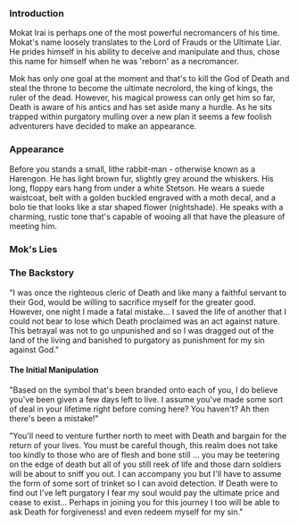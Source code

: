 ### Introduction
Mokat Irai is perhaps one of the most powerful necromancers of his time. Mokat's name loosely translates to the Lord of Frauds or the Ultimate Liar. He prides himself in his ability to deceive and manipulate and thus, chose this name for himself when he was 'reborn' as a necromancer. 

Mok has only one goal at the moment and that's to kill the God of Death and steal the throne to become the ultimate necrolord, the king of kings, the ruler of the dead. However, his magical prowess can only get him so far, Death is aware of his antics and has set aside many a hurdle. As he sits trapped within purgatory mulling over a new plan it seems a few foolish adventurers have decided to make an appearance.

### Appearance
Before you stands a small, lithe rabbit-man - otherwise known as a Harengon. He has light brown fur, slightly grey around the whiskers. His long, floppy ears hang from under a white Stetson. He wears a suede waistcoat, belt with a golden buckled engraved with a moth decal, and a bolo tie that looks like a star shaped flower (nightshade). He speaks with a charming, rustic tone that's capable of wooing all that have the pleasure of meeting him. 

### Mok's Lies
### The Backstory
"I was once the righteous cleric of Death and like many a faithful servant to their God, would be willing to sacrifice myself for the greater good. However, one night I made a fatal mistake... I saved the life of another that I could not bear to lose which Death proclaimed was an act against nature. This betrayal was not to go unpunished and so I was dragged out of the land of the living and banished to purgatory as punishment for my sin against God."

#### The Initial Manipulation
"Based on the symbol that's been branded onto each of you, I do believe you've been given a few days left to live. I assume you've made some sort of deal in your lifetime right before coming here? You haven't? Ah then there's been a mistake!"

"You'll need to venture further north to meet with Death and bargain for the return of your lives. You must be careful though, this realm does not take too kindly to those who are of flesh and bone still ... you may be teetering on the edge of death but all of you still reek of life and those darn soldiers will be about to sniff you out. I can accompany you but I'll have to assume the form of some sort of trinket so I can avoid detection. If Death were to find out I've left purgatory I fear my soul would pay the ultimate price and cease to exist... Perhaps in joining you for this journey I too will be able to ask Death for forgiveness! and even redeem myself for my sin."



